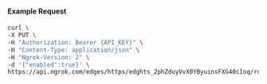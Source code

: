 <!-- Code generated for API Clients. DO NOT EDIT. -->

#### Example Request

```bash
curl \
-X PUT \
-H "Authorization: Bearer {API_KEY}" \
-H "Content-Type: application/json" \
-H "Ngrok-Version: 2" \
-d '{"enabled":true}' \
https://api.ngrok.com/edges/https/edghts_2phZduyVvX0YByuinsFXG40cIoq/routes/edghtsrt_2phZe0c95Os7cWBNrc80oA7sMda/compression
```
